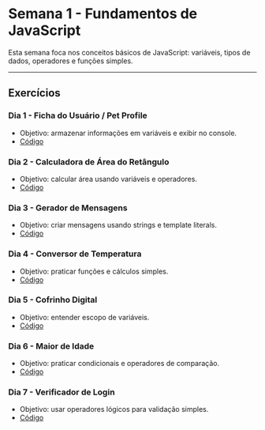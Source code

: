 # Semana 1 - Fundamentos de JavaScript

Esta semana foca nos conceitos básicos de JavaScript: variáveis, tipos de dados, operadores e funções simples.

---

## Exercícios

### Dia 1 - Ficha do Usuário / Pet Profile

- Objetivo: armazenar informações em variáveis e exibir no console.
- [Código](./dia1.js)

### Dia 2 - Calculadora de Área do Retângulo

- Objetivo: calcular área usando variáveis e operadores.
- [Código](./dia2.js)

### Dia 3 - Gerador de Mensagens

- Objetivo: criar mensagens usando strings e template literals.
- [Código](./dia3.js)

### Dia 4 - Conversor de Temperatura

- Objetivo: praticar funções e cálculos simples.
- [Código](./dia4.js)

### Dia 5 - Cofrinho Digital

- Objetivo: entender escopo de variáveis.
- [Código](./dia5.js)

### Dia 6 - Maior de Idade

- Objetivo: praticar condicionais e operadores de comparação.
- [Código](./dia6.js)

### Dia 7 - Verificador de Login

- Objetivo: usar operadores lógicos para validação simples.
- [Código](./dia7.js)
